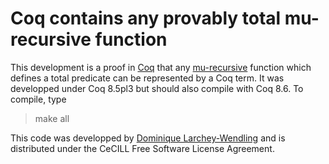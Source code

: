 # Coq contains any provably total mu-recursive function

This development is a proof in [Coq](http://coq.inria.fr) 
that any [mu-recursive](https://en.wikipedia.org/wiki/%CE%9C-recursive_function)
function which defines a total predicate can be represented
by a Coq term. It was developped under Coq 8.5pl3 but
should also compile with Coq 8.6. To compile, type

> make all

This code was developped by [Dominique Larchey-Wendling](http://www.loria.fr/~larchey)
and is distributed under the CeCILL Free Software License Agreement.

